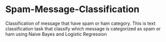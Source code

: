 # Spam-Message-Classification
Classification of message that have spam or ham category.
This is text classification task that classify which message is categorized as spam or ham using Naive Bayes and Logistic Regression
